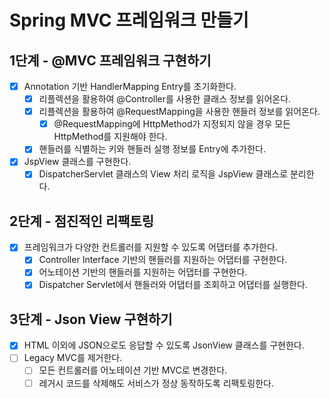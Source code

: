 # Spring MVC 프레임워크 만들기

## 1단계 - @MVC 프레임워크 구현하기

- [x] Annotation 기반 HandlerMapping Entry를 초기화한다.
    - [x] 리플렉션을 활용하여 @Controller를 사용한 클래스 정보를 읽어온다.
    - [x] 리플렉션을 활용하여 @RequestMapping을 사용한 핸들러 정보를 읽어온다.
        - [x] @RequestMapping에 HttpMethod가 지정되지 않을 경우 모든 HttpMethod를 지원해야 한다.
    - [x] 핸들러를 식별하는 키와 핸들러 실행 정보를 Entry에 추가한다.
- [x] JspView 클래스를 구현한다.
    - [x] DispatcherServlet 클래스의 View 처리 로직을 JspView 클래스로 분리한다.

## 2단계 - 점진적인 리팩토링

- [x] 프레임워크가 다양한 컨트롤러를 지원할 수 있도록 어댑터를 추가한다.
    - [x] Controller Interface 기반의 핸들러를 지원하는 어댑터를 구현한다.
    - [x] 어노테이션 기반의 핸들러를 지원하는 어댑터를 구현한다.
    - [x] Dispatcher Servlet에서 핸들러와 어댑터를 조회하고 어댑터를 실행한다.

## 3단계 - Json View 구현하기

- [x] HTML 이외에 JSON으로도 응답할 수 있도록 JsonView 클래스를 구현한다.
- [ ] Legacy MVC를 제거한다.
    - [ ] 모든 컨트롤러를 어노테이션 기반 MVC로 변경한다.
    - [ ] 레거시 코드를 삭제해도 서비스가 정상 동작하도록 리팩토링한다.

